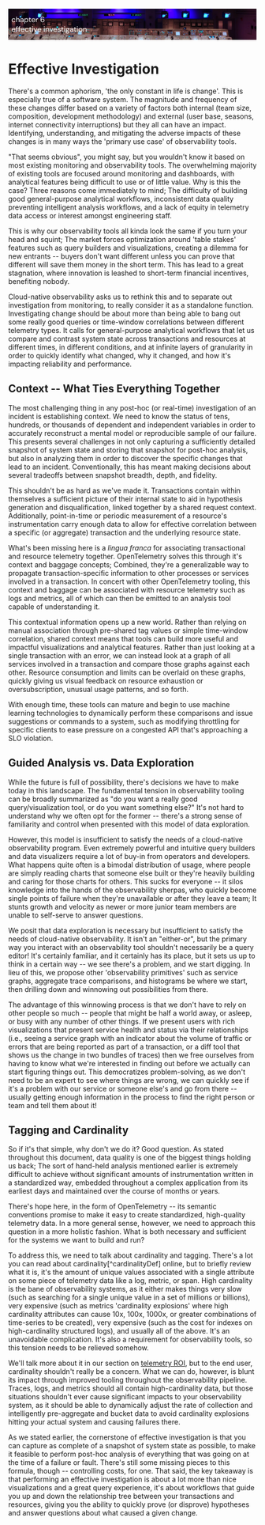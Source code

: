 ![Chapter 6 - Effective Investigation](./img/ch6_header.png)

# Effective Investigation

There's a common aphorism, 'the only constant in life is change'. This is
especially true of a software system. The magnitude and frequency of these
changes differ based on a variety of factors both internal (team size,
composition, development methodology) and external (user base, seasons,
internet connectivity interruptions) but they all can have an impact.
Identifying, understanding, and mitigating the adverse impacts of these changes
is in many ways the 'primary use case' of observability tools.

"That seems obvious", you might say, but you wouldn't know it based on most
existing monitoring and observability tools. The overwhelming majority of
existing tools are focused around monitoring and dashboards, with analytical
features being difficult to use or of little value. Why is this the case? Three
reasons come immediately to mind; The difficulty of building good
general-purpose analytical workflows, inconsistent data quality preventing
intelligent analysis workflows, and a lack of equity in telemetry data access or
interest amongst engineering staff.

This is why our observability tools all kinda look the same if you turn your
head and squint; The market forces optimization around 'table stakes' features
such as query builders and visualizations, creating a dilemma for new entrants
-- buyers don't want different unless you can prove that different will save
them money in the short term. This has lead to a great stagnation, where
innovation is leashed to short-term financial incentives, benefiting nobody.

Cloud-native observability asks us to rethink this and to separate out
investigation from monitoring, to really consider it as a standalone function.
Investigating change should be about more than being able to bang out some
really good queries or time-window correlations between different telemetry
types. It calls for general-purpose analytical workflows that let us compare and
contrast system state across transactions and resources at different times, in
different conditions, and at infinite layers of granularity in order to quickly
identify what changed, why it changed, and how it's impacting reliability and performance.

## Context -- What Ties Everything Together

The most challenging thing in any post-hoc (or real-time) investigation of an
incident is establishing context. We need to know the status of tens, hundreds,
or thousands of dependent and independent variables in order to accurately
reconstruct a mental model or reproducible sample of our failure. This presents
several challenges in not only capturing a sufficiently detailed snapshot of
system state and storing that snapshot for post-hoc analysis, but also in
analyzing them in order to discover the specific changes that lead to an
incident. Conventionally, this has meant making decisions about several
tradeoffs between snapshot breadth, depth, and fidelity.

This shouldn't be as hard as we've made it. Transactions contain within
themselves a sufficient picture of their internal state to aid in hypothesis
generation and disqualification, linked together by a shared request context.
Additionally, point-in-time or periodic measurement of a resource's
instrumentation carry enough data to allow for effective correlation between
a specific (or aggregate) transaction and the underlying resource state.

What's been missing here is a _lingua franca_ for associating transactional and
resource telemetry together. OpenTelemetry solves this through it's context and
baggage concepts; Combined, they're a generalizable way to propagate
transaction-specific information to other processes or services involved in a
transaction. In concert with other OpenTelemetry tooling, this context and
baggage can be associated with resource telemetry such as logs and metrics, all
of which can then be emitted to an analysis tool capable of understanding it.

This contextual information opens up a new world. Rather than relying on
manual association through pre-shared tag values or simple time-window
correlation, shared context means that tools can build more useful and impactful
visualizations and analytical features. Rather than just looking at a single
transaction with an error, we can instead look at a graph of all services
involved in a transaction and compare those graphs against each other. Resource
consumption and limits can be overlaid on these graphs, quickly giving us visual
feedback on resource exhaustion or oversubscription, unusual usage patterns, and
so forth.

With enough time, these tools can mature and begin to use machine learning
technologies to dynamically perform these comparisons and issue suggestions or
commands to a system, such as modifying throttling for specific clients to ease
pressure on a congested API that's approaching a SLO violation.

## Guided Analysis vs. Data Exploration

While the future is full of possibility, there's decisions we have to make today
in this landscape. The fundamental tension in observability tooling can be
broadly summarized as "do you want a really good query/visualization tool, or do
you want something else?" It's not hard to understand why we often opt for the
former -- there's a strong sense of familiarity and control when presented with
this model of data exploration.

However, this model is insufficient to satisfy the needs of a cloud-native
observability program. Even extremely powerful and intuitive query builders and
data visualizers require a lot of buy-in from operators and developers. What
happens quite often is a bimodal distribution of usage, where people are
simply reading charts that someone else built or they're heavily building and
caring for those charts for others. This sucks for everyone -- it silos
knowledge into the hands of the observability sherpas, who quickly become single
points of failure when they're unavailable or after they leave a team; It stunts
growth and velocity as newer or more junior team members are unable to
self-serve to answer questions.

We posit that data exploration is necessary but insufficient to satisfy the
needs of cloud-native observability. It isn't an "either-or", but the primary
way you interact with an observability tool shouldn't necessarily be a query
editor! It's certainly familiar, and it certainly has its place, but it sets us
up to think in a certain way -- we see there's a problem, and we start digging.
In lieu of this, we propose other 'observability primitives' such as service
graphs, aggregate trace comparisons, and histograms be where we start, then
drilling down and winnowing out possibilities from there.

The advantage of this winnowing process is that we don't have to rely on other
people so much -- people that might be half a world away, or asleep, or busy
with any number of other things. If we present users with rich visualizations
that present service health and status via their relationships (i.e., seeing a
service graph with an indicator about the volume of traffic or errors that are
being reported as part of a transaction, or a diff tool that shows us the change
in two bundles of traces) then we free ourselves from having to know what we're
interested in finding out before we actually can start figuring things out. This
democratizes problem-solving, as we don't need to be an expert to see where
things are wrong, we can quickly see if it's a problem with our service or
someone else's and go from there -- usually getting enough information in the
process to find the right person or team and tell them about it!

## Tagging and Cardinality

So if it's that simple, why don't we do it? Good question. As stated throughout
this document, data quality is one of the biggest things holding us back; The
sort of hand-held analysis mentioned earlier is extremely difficult to achieve
without significant amounts of instrumentation written in a standardized way,
embedded throughout a complex application from its earliest days and maintained
over the course of months or years.

There's hope here, in the form of OpenTelemetry -- its semantic conventions
promise to make it easy to create standardized, high-quality telemetry data. In
a more general sense, however, we need to approach this question in a more
holistic fashion. What is both necessary and sufficient for the systems we want
to build and run?

To address this, we need to talk about cardinality and tagging. There's a lot
you can read about cardinality[^cardinalityDef] online, but to briefly review
what it is, it's the amount of unique values associated with a single attribute
on some piece of telemetry data like a log, metric, or span. High cardinality is
the bane of observability systems, as it either makes things very slow (such as
searching for a single unique value in a set of millions or billions), very
expensive (such as metrics 'cardinality explosions' where high cardinality
attributes can cause 10x, 100x, 1000x, or greater combinations of time-series to
be created), very expensive (such as the cost for indexes on high-cardinality
structured logs), and usually all of the above. It's an unavoidable
complication. It's also a requirement for observability tools, so this tension
needs to be relieved somehow.

We'll talk more about it in our section on [telemetry ROI](./telemetry-roi.md),
but to the end user, cardinality shouldn't really be a concern. What we can do,
however, is blunt its impact through improved tooling throughout the
observability pipeline. Traces, logs, and metrics should all contain
high-cardinality data, but those situations shouldn't ever cause significant
impacts to your observability system, as it should be able to dynamically adjust
the rate of collection and intelligently pre-aggregate and bucket data to avoid
cardinality explosions hitting your actual system and causing failures there.

As we stated earlier, the cornerstone of effective investigation is that you can
capture as complete of a snapshot of system state as possible, to make it
feasible to perform post-hoc analysis of everything that was going on at the
time of a failure or fault. There's still some missing pieces to this formula,
though -- controlling costs, for one. That said, the key takeaway is that
performing an effective investigation is about a lot more than nice
visualizations and a great query experience, it's about workflows that guide you
up and down the relationship tree between your transactions and resources,
giving you the ability to quickly prove (or disprove) hypotheses and answer
questions about what caused a given change.
